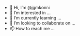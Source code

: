 - 👋 Hi, I’m @jgmkonni
- 👀 I’m interested in ...
- 🌱 I’m currently learning ...
- 💞️ I’m looking to collaborate on ...
- 📫 How to reach me ...

<!---
jgmkonni/jgmkonni is a ✨ special ✨ repository because its `README.md` (this file) appears on your GitHub profile.
You can click the Preview link to take a look at your changes.
--->
